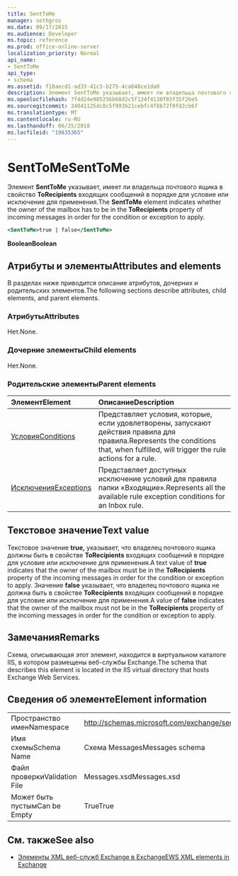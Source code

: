 ```yaml
---
title: SentToMe
manager: sethgros
ms.date: 09/17/2015
ms.audience: Developer
ms.topic: reference
ms.prod: office-online-server
localization_priority: Normal
api_name:
- SentToMe
api_type:
- schema
ms.assetid: f18aecd1-ad33-41c3-b275-4ca648ce1da0
description: Элемент SentToMe указывает, имеет ли владельца почтового ящика в свойство ToRecipients входящих сообщений в порядке для условие или исключение для применения.
ms.openlocfilehash: 7f4d24e985256b68d2c5f124f4130f03f35f26e5
ms.sourcegitcommit: 34041125dc8c5f993b21cebfc4f8b72f0fd2cb6f
ms.translationtype: MT
ms.contentlocale: ru-RU
ms.lasthandoff: 06/25/2018
ms.locfileid: "19835365"
---
```

# <a name="senttome"></a><span data-ttu-id="40d0a-103">SentToMe</span><span class="sxs-lookup"><span data-stu-id="40d0a-103">SentToMe</span></span>

<span data-ttu-id="40d0a-104">Элемент **SentToMe** указывает, имеет ли владельца почтового ящика в свойство **ToRecipients** входящих сообщений в порядке для условие или исключение для применения.</span><span class="sxs-lookup"><span data-stu-id="40d0a-104">The **SentToMe** element indicates whether the owner of the mailbox has to be in the **ToRecipients** property of incoming messages in order for the condition or exception to apply.</span></span> 
  
```XML
<SentToMe>true | false</SentToMe>
```

 <span data-ttu-id="40d0a-105">**Boolean**</span><span class="sxs-lookup"><span data-stu-id="40d0a-105">**Boolean**</span></span>
## <a name="attributes-and-elements"></a><span data-ttu-id="40d0a-106">Атрибуты и элементы</span><span class="sxs-lookup"><span data-stu-id="40d0a-106">Attributes and elements</span></span>

<span data-ttu-id="40d0a-107">В разделах ниже приводится описание атрибутов, дочерних и родительских элементов.</span><span class="sxs-lookup"><span data-stu-id="40d0a-107">The following sections describe attributes, child elements, and parent elements.</span></span>
  
### <a name="attributes"></a><span data-ttu-id="40d0a-108">Атрибуты</span><span class="sxs-lookup"><span data-stu-id="40d0a-108">Attributes</span></span>

<span data-ttu-id="40d0a-109">Нет.</span><span class="sxs-lookup"><span data-stu-id="40d0a-109">None.</span></span>
  
### <a name="child-elements"></a><span data-ttu-id="40d0a-110">Дочерние элементы</span><span class="sxs-lookup"><span data-stu-id="40d0a-110">Child elements</span></span>

<span data-ttu-id="40d0a-111">Нет.</span><span class="sxs-lookup"><span data-stu-id="40d0a-111">None.</span></span>
  
### <a name="parent-elements"></a><span data-ttu-id="40d0a-112">Родительские элементы</span><span class="sxs-lookup"><span data-stu-id="40d0a-112">Parent elements</span></span>

|<span data-ttu-id="40d0a-113">**Элемент**</span><span class="sxs-lookup"><span data-stu-id="40d0a-113">**Element**</span></span>|<span data-ttu-id="40d0a-114">**Описание**</span><span class="sxs-lookup"><span data-stu-id="40d0a-114">**Description**</span></span>|
|:-----|:-----|
|[<span data-ttu-id="40d0a-115">Условия</span><span class="sxs-lookup"><span data-stu-id="40d0a-115">Conditions</span></span>](conditions.md) <br/> |<span data-ttu-id="40d0a-116">Представляет условия, которые, если удовлетворены, запускают действия правила для правила.</span><span class="sxs-lookup"><span data-stu-id="40d0a-116">Represents the conditions that, when fulfilled, will trigger the rule actions for a rule.</span></span>  <br/> |
|[<span data-ttu-id="40d0a-117">Исключения</span><span class="sxs-lookup"><span data-stu-id="40d0a-117">Exceptions</span></span>](exceptions.md) <br/> |<span data-ttu-id="40d0a-118">Представляет доступных исключение условий для правила папки «Входящие».</span><span class="sxs-lookup"><span data-stu-id="40d0a-118">Represents all the available rule exception conditions for an Inbox rule.</span></span>  <br/> |
   
## <a name="text-value"></a><span data-ttu-id="40d0a-119">Текстовое значение</span><span class="sxs-lookup"><span data-stu-id="40d0a-119">Text value</span></span>

<span data-ttu-id="40d0a-120">Текстовое значение **true,** указывает, что владелец почтового ящика должны быть в свойстве **ToRecipients** входящих сообщений в порядке для условие или исключение для применения.</span><span class="sxs-lookup"><span data-stu-id="40d0a-120">A text value of **true** indicates that the owner of the mailbox must be in the **ToRecipients** property of the incoming messages in order for the condition or exception to apply.</span></span> <span data-ttu-id="40d0a-121">Значение **false** указывает, что владелец почтового ящика не должна быть в свойстве **ToRecipients** входящих сообщений в порядке для условие или исключение для применения.</span><span class="sxs-lookup"><span data-stu-id="40d0a-121">A value of **false** indicates that the owner of the mailbox must not be in the **ToRecipients** property of the incoming messages in order for the condition or exception to apply.</span></span> 
  
## <a name="remarks"></a><span data-ttu-id="40d0a-122">Замечания</span><span class="sxs-lookup"><span data-stu-id="40d0a-122">Remarks</span></span>

<span data-ttu-id="40d0a-123">Схема, описывающая этот элемент, находится в виртуальном каталоге IIS, в котором размещены веб-службы Exchange.</span><span class="sxs-lookup"><span data-stu-id="40d0a-123">The schema that describes this element is located in the IIS virtual directory that hosts Exchange Web Services.</span></span>
  
## <a name="element-information"></a><span data-ttu-id="40d0a-124">Сведения об элементе</span><span class="sxs-lookup"><span data-stu-id="40d0a-124">Element information</span></span>

|||
|:-----|:-----|
|<span data-ttu-id="40d0a-125">Пространство имен</span><span class="sxs-lookup"><span data-stu-id="40d0a-125">Namespace</span></span>  <br/> |http://schemas.microsoft.com/exchange/services/2006/messages  <br/> |
|<span data-ttu-id="40d0a-126">Имя схемы</span><span class="sxs-lookup"><span data-stu-id="40d0a-126">Schema Name</span></span>  <br/> |<span data-ttu-id="40d0a-127">Схема Messages</span><span class="sxs-lookup"><span data-stu-id="40d0a-127">Messages schema</span></span>  <br/> |
|<span data-ttu-id="40d0a-128">Файл проверки</span><span class="sxs-lookup"><span data-stu-id="40d0a-128">Validation File</span></span>  <br/> |<span data-ttu-id="40d0a-129">Messages.xsd</span><span class="sxs-lookup"><span data-stu-id="40d0a-129">Messages.xsd</span></span>  <br/> |
|<span data-ttu-id="40d0a-130">Может быть пустым</span><span class="sxs-lookup"><span data-stu-id="40d0a-130">Can be Empty</span></span>  <br/> |<span data-ttu-id="40d0a-131">True</span><span class="sxs-lookup"><span data-stu-id="40d0a-131">True</span></span>  <br/> |
   
## <a name="see-also"></a><span data-ttu-id="40d0a-132">См. также</span><span class="sxs-lookup"><span data-stu-id="40d0a-132">See also</span></span>



- [<span data-ttu-id="40d0a-133">Элементы XML веб-служб Exchange в Exchange</span><span class="sxs-lookup"><span data-stu-id="40d0a-133">EWS XML elements in Exchange</span></span>](ews-xml-elements-in-exchange.md)

